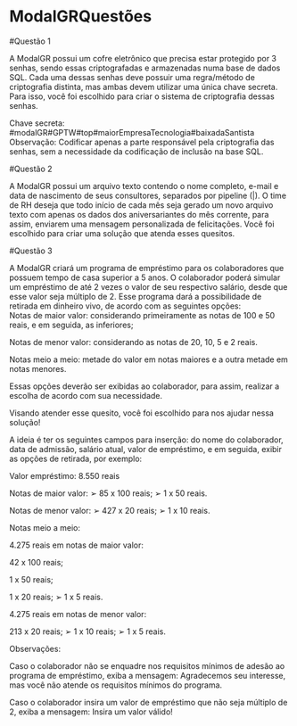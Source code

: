 # ModalGRQuestões

#Questão 1


A ModalGR possui um cofre eletrônico que precisa estar protegido por 3 senhas, sendo essas criptografadas e armazenadas numa base de dados SQL. Cada uma dessas senhas deve possuir uma regra/método de criptografia distinta, mas ambas devem utilizar uma única chave secreta. Para isso, você foi escolhido para criar o sistema de criptografia dessas senhas.  

Chave secreta:  
#modalGR#GPTW#top#maiorEmpresaTecnologia#baixadaSantista  
Observação: Codificar apenas a parte responsável pela criptografia das senhas, sem a necessidade da codificação de inclusão na base SQL.  
   

#Questão 2


A ModalGR possui um arquivo texto contendo o nome completo, e-mail e data de nascimento de seus consultores, separados por pipeline (|). O time de RH deseja que todo início de cada mês seja gerado um novo arquivo texto com apenas os dados dos aniversariantes do mês corrente, para assim, enviarem uma mensagem personalizada de felicitações. Você foi escolhido para criar uma solução que atenda esses quesitos.  
  
#Questão 3



A ModalGR criará um programa de empréstimo para os colaboradores que possuem tempo de casa superior a 5 anos. O colaborador poderá simular um empréstimo de até 2 vezes o valor de seu respectivo salário, desde que esse valor seja múltiplo de 2. Esse programa dará a possibilidade de retirada em dinheiro vivo, de acordo com as seguintes opções:  
Notas de maior valor: considerando primeiramente as notas de 100 e 50 reais, e em seguida, as inferiores;  

Notas de menor valor: considerando as notas de 20, 10, 5 e 2 reais.  

Notas meio a meio: metade do valor em notas maiores e a outra metade em notas menores.  

  

Essas opções deverão ser exibidas ao colaborador, para assim, realizar a escolha de acordo com sua necessidade.  

Visando atender esse quesito, você foi escolhido para nos ajudar nessa solução!   

A ideia é ter os seguintes campos para inserção: do nome do colaborador, data de admissão, salário atual, valor de empréstimo, e em seguida, exibir as opções de retirada, por exemplo:  

  

Valor empréstimo: 8.550 reais  

  

Notas de maior valor:  ➢ 	85 x 100 reais; ➢ 	1 x 50 reais.  

  

  

  

Notas de menor valor:  ➢ 	427 x 20 reais; ➢ 	1 x 10 reais.  

  

Notas meio a meio:  

4.275 reais em notas de maior valor:  

42 x 100 reais;  

1 x 50 reais;  

1 x 20 reais; ➢ 	1 x 5 reais.  

  

4.275 reais em notas de menor valor:  

213 x 20 reais; ➢ 	1 x 10 reais; ➢ 	1 x 5 reais.  

  

Observações:   

Caso o colaborador não se enquadre nos requisitos mínimos de adesão ao programa de empréstimo, exiba a mensagem: Agradecemos seu interesse, mas você não atende os requisitos mínimos do programa.  

Caso o colaborador insira um valor de empréstimo que não seja múltiplo de 2, exiba a mensagem: Insira um valor válido!  

  
